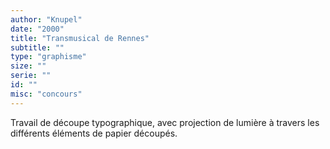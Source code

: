 ```yaml
---
author: "Knupel"
date: "2000"
title: "Transmusical de Rennes"
subtitle: ""
type: "graphisme"
size: ""
serie: ""
id: ""
misc: "concours"
---
```


Travail de découpe typographique, avec projection de lumière à travers les différents éléments de papier découpés.
